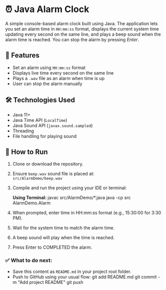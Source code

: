 # ⏰ Java Alarm Clock

A simple console-based alarm clock built using Java. The application lets you set an alarm time in `HH:mm:ss` format, displays the current system time updating every second on the same line, and plays a beep sound when the alarm time is reached. You can stop the alarm by pressing *Enter*.

## 📌 Features

- Set an alarm using `HH:mm:ss` format
- Displays live time every second on the same line
- Plays a `.wav` file as an alarm when time is up
- User can stop the alarm manually

## 🛠️ Technologies Used

- Java 11+
- Java Time API (`LocalTime`)
- Java Sound API (`javax.sound.sampled`)
- Threading
- File handling for playing sound

## 🚀 How to Run

1. Clone or download the repository.
2. Ensure `beep.wav` sound file is placed at:  
   `src/AlarmDemo/beep.wav`
3. Compile and run the project using your IDE or terminal:

   **Using Terminal:**
   javac src/AlarmDemo/*.java
   java -cp src AlarmDemo.Alarm
4. When prompted, enter time in HH:mm:ss format (e.g., 15:30:00 for 3:30 PM).
5. Wait for the system time to match the alarm time.
6. A beep sound will play when the time is reached.
7. Press Enter to COMPLETED the alarm.

### ✅ What to do next:
- Save this content as `README.md` in your project root folder.
- Push to GitHub using your usual flow:
  git add README.md
  git commit -m "Add project README"
  git push

